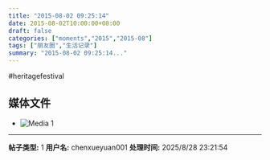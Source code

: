 ```yaml
---
title: "2015-08-02 09:25:14"
date: 2015-08-02T10:00:00+08:00
draft: false
categories: ["moments","2015","2015-08"]
tags: ["朋友圈","生活记录"]
summary: "2015-08-02 09:25:14..."
---
```


#heritagefestival

## 媒体文件

- ![Media 1](/Moments/photos/2015-08-02/201508020925140.jpg)

---

**帖子类型:** 1
**用户名:** chenxueyuan001
**处理时间:** 2025/8/28 23:21:54